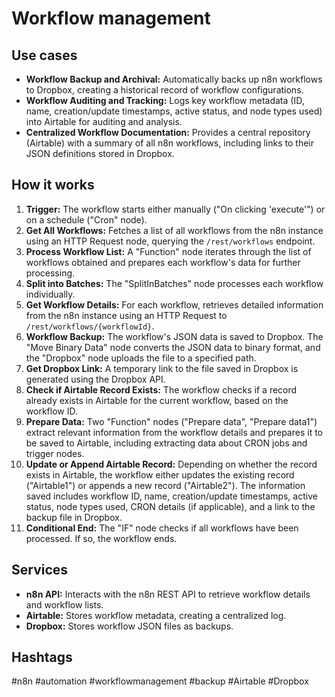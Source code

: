 # Workflow management

## Use cases

- **Workflow Backup and Archival:** Automatically backs up n8n workflows to Dropbox, creating a historical record of workflow configurations.
- **Workflow Auditing and Tracking:**  Logs key workflow metadata (ID, name, creation/update timestamps, active status, and node types used) into Airtable for auditing and analysis.
- **Centralized Workflow Documentation:**  Provides a central repository (Airtable) with a summary of all n8n workflows, including links to their JSON definitions stored in Dropbox.

## How it works

1.  **Trigger:** The workflow starts either manually ("On clicking 'execute'") or on a schedule ("Cron" node).
2.  **Get All Workflows:** Fetches a list of all workflows from the n8n instance using an HTTP Request node, querying the `/rest/workflows` endpoint.
3.  **Process Workflow List:** A "Function" node iterates through the list of workflows obtained and prepares each workflow's data for further processing.
4.  **Split into Batches:**  The "SplitInBatches" node processes each workflow individually.
5.  **Get Workflow Details:** For each workflow, retrieves detailed information from the n8n instance using an HTTP Request to `/rest/workflows/{workflowId}`.
6.  **Workflow Backup:** The workflow's JSON data is saved to Dropbox.  The "Move Binary Data" node converts the JSON data to binary format, and the "Dropbox" node uploads the file to a specified path.
7.  **Get Dropbox Link:** A temporary link to the file saved in Dropbox is generated using the Dropbox API.
8.  **Check if Airtable Record Exists:** The workflow checks if a record already exists in Airtable for the current workflow, based on the workflow ID.
9.  **Prepare Data:** Two "Function" nodes ("Prepare data", "Prepare data1") extract relevant information from the workflow details and prepares it to be saved to Airtable, including extracting data about CRON jobs and trigger nodes.
10. **Update or Append Airtable Record:**  Depending on whether the record exists in Airtable, the workflow either updates the existing record ("Airtable1") or appends a new record ("Airtable2").  The information saved includes workflow ID, name, creation/update timestamps, active status, node types used, CRON details (if applicable), and a link to the backup file in Dropbox.
11. **Conditional End:** The "IF" node checks if all workflows have been processed.  If so, the workflow ends.

## Services

-   **n8n API:** Interacts with the n8n REST API to retrieve workflow details and workflow lists.
-   **Airtable:** Stores workflow metadata, creating a centralized log.
-   **Dropbox:** Stores workflow JSON files as backups.

## Hashtags

#n8n #automation #workflowmanagement #backup #Airtable #Dropbox

